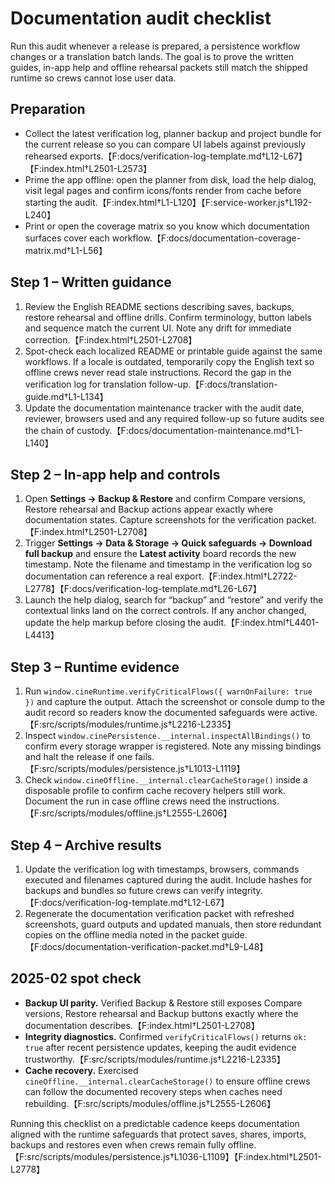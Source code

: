 # Documentation audit checklist

Run this audit whenever a release is prepared, a persistence workflow changes or a translation batch
lands. The goal is to prove the written guides, in-app help and offline rehearsal packets still match
the shipped runtime so crews cannot lose user data.

## Preparation
- Collect the latest verification log, planner backup and project bundle for the current release so you
  can compare UI labels against previously rehearsed exports.【F:docs/verification-log-template.md†L12-L67】【F:index.html†L2501-L2573】
- Prime the app offline: open the planner from disk, load the help dialog, visit legal pages and confirm
  icons/fonts render from cache before starting the audit.【F:index.html†L1-L120】【F:service-worker.js†L192-L240】
- Print or open the coverage matrix so you know which documentation surfaces cover each workflow.【F:docs/documentation-coverage-matrix.md†L1-L56】

## Step 1 – Written guidance
1. Review the English README sections describing saves, backups, restore rehearsal and offline drills.
   Confirm terminology, button labels and sequence match the current UI. Note any drift for immediate
   correction.【F:index.html†L2501-L2708】
2. Spot-check each localized README or printable guide against the same workflows. If a locale is
   outdated, temporarily copy the English text so offline crews never read stale instructions. Record the
   gap in the verification log for translation follow-up.【F:docs/translation-guide.md†L1-L134】
3. Update the documentation maintenance tracker with the audit date, reviewer, browsers used and any
   required follow-up so future audits see the chain of custody.【F:docs/documentation-maintenance.md†L1-L140】

## Step 2 – In-app help and controls
1. Open **Settings → Backup & Restore** and confirm Compare versions, Restore rehearsal and Backup actions
   appear exactly where documentation states. Capture screenshots for the verification packet.【F:index.html†L2501-L2708】
2. Trigger **Settings → Data & Storage → Quick safeguards → Download full backup** and ensure the **Latest
   activity** board records the new timestamp. Note the filename and timestamp in the verification log so
   documentation can reference a real export.【F:index.html†L2722-L2778】【F:docs/verification-log-template.md†L26-L67】
3. Launch the help dialog, search for “backup” and “restore” and verify the contextual links land on the
   correct controls. If any anchor changed, update the help markup before closing the audit.【F:index.html†L4401-L4413】

## Step 3 – Runtime evidence
1. Run `window.cineRuntime.verifyCriticalFlows({ warnOnFailure: true })` and capture the output. Attach the
   screenshot or console dump to the audit record so readers know the documented safeguards were active.【F:src/scripts/modules/runtime.js†L2216-L2335】
2. Inspect `window.cinePersistence.__internal.inspectAllBindings()` to confirm every storage wrapper is
   registered. Note any missing bindings and halt the release if one fails.【F:src/scripts/modules/persistence.js†L1013-L1119】
3. Check `window.cineOffline.__internal.clearCacheStorage()` inside a disposable profile to confirm cache
   recovery helpers still work. Document the run in case offline crews need the instructions.【F:src/scripts/modules/offline.js†L2555-L2606】

## Step 4 – Archive results
1. Update the verification log with timestamps, browsers, commands executed and filenames captured during
   the audit. Include hashes for backups and bundles so future crews can verify integrity.【F:docs/verification-log-template.md†L12-L67】
2. Regenerate the documentation verification packet with refreshed screenshots, guard outputs and updated
   manuals, then store redundant copies on the offline media noted in the packet guide.【F:docs/documentation-verification-packet.md†L9-L48】

## 2025-02 spot check
- **Backup UI parity.** Verified Backup & Restore still exposes Compare versions, Restore rehearsal and
  Backup buttons exactly where the documentation describes.【F:index.html†L2501-L2708】
- **Integrity diagnostics.** Confirmed `verifyCriticalFlows()` returns `ok: true` after recent persistence
  updates, keeping the audit evidence trustworthy.【F:src/scripts/modules/runtime.js†L2216-L2335】
- **Cache recovery.** Exercised `cineOffline.__internal.clearCacheStorage()` to ensure offline crews can
  follow the documented recovery steps when caches need rebuilding.【F:src/scripts/modules/offline.js†L2555-L2606】

Running this checklist on a predictable cadence keeps documentation aligned with the runtime safeguards
that protect saves, shares, imports, backups and restores even when crews remain fully offline.【F:src/scripts/modules/persistence.js†L1036-L1109】【F:index.html†L2501-L2778】
